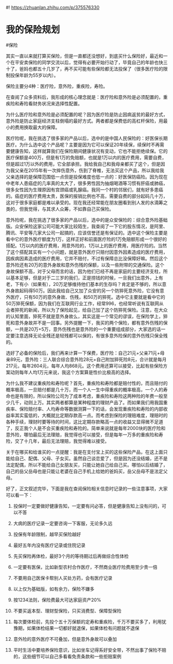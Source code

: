 #! https://zhuanlan.zhihu.com/p/375576330
# 我的保险规划

#保险

其实一直以来就打算买保险，但是一直都还没想好，到底买什么保险好，最近和一个在平安卖保险的同学交流以后，觉得有必要开始行动了，毕竟自己的年龄也快三十了，爸妈也都五十几岁了，再不买可能有些保险都无法投保了（很多医疗险的限制投保年龄为55岁以内）。

保险主要分4种：医疗险，意外险，重疾险，寿险。

在查阅了众多资料后，我形成的核心理念就是：医疗险和意外险是必须配置的，重疾险和寿险看财务状况来选择性配置。

为什么医疗险和意外险是必须配置的呢？因为医疗险是防止因病返贫的最好方式，意外险是防止家庭经济支柱倒塌的最好方式。两者都是保费低的高杠杆保险，用最小的费用换取最大的保障。

医疗险呢，我在挑选了很多家的产品以后，选中的是中国人民保险的：好医保长期医疗。为什么选中这个产品呢？主要是因为它可以保证20年续保，续保时不再需要健康告知，这样就算我们在保险期间健康状况有变动，它也不能拒绝续保。它的医疗保额是400万，但是有1万的免赔额，也就是1万以内的医疗费用，需要自费，但是超过1万以外的费用，它全部承担。我给我自己和我母亲都买了这个，但是因为我父亲在2015年有一次摔伤意外，伤到了脊椎，无法买这个产品，所以我给我父亲选择的是保障范围低一点但是投保难度也低一点的：好医保防癌险。因为现在中老年人患癌症的几率真的太大了，很多男性因为抽烟喝酒等习惯有肝癌或肺癌，很多女性因为生理原因有宫颈癌或乳腺癌。我同一个村的邻居们，就有好多患癌的。癌症的医疗费用太贵，医保的报销比例也不高，需要自费的部分起码几十万，这对于很多家庭都是难以承受的。现在我还经常能在朋友圈看到别人发的水滴筹之类的，但我觉得，与其求人众筹，不如靠自己买保险。

意外险呢，我在挑选了很多家的产品以后，选中的是众安保险的：综合意外险基础版。众安保险这家公司可能大家比较陌生，我查阅了一下它的股东情况，是阿里、腾讯、平安等几家大公司一起搞的，应该信誉还是有保证的。选中这个保险主要是看中它的意外医疗额度为1万，这样正好和前面医疗险的1万免赔额形成一个很好的搭配。1万以内的医疗费用，用意外险的，1万以上的医疗费用，用医疗险的。当然了这个搭配其实有一个小问题，就是意外医疗只赔付因意外因素造成的医疗费用，因疾病因素造成的医疗费用，它并不赔付，不过有保障总比没保障好嘛。然后这个意外险还有20万的意外身故和意外伤残的保额，以及一些附带的交通保险。这个身故保额不高，对于父母而言的话，因为他们已经不再是家庭的主要经济支柱，所以基本足够，但是对于二三岁的我们，正是捞钱的时候，一旦我们出意外，上有老，下有小（如果有），20万足够维持他们基本的生存吗？肯定是不够的，所以意外身故起码得50万。因此我给自己又加了众安的另一个防猝死意外险，它没有意外医疗，只有50万的意外身故、伤残，和50万的猝死。选中它主要就是看中它的50万猝死保额，因为我们在互联网行业工作，经常996，也经常听说有互联网从业者猝死的新闻，所以为了保险起见，给自己加了这个防猝死保险。注意，在大众的认知里面，猝死不就是意外身故么，其实这是一个常见的谬误，在保险学上，猝死和意外身故并不是一回事。另外提醒一下，我买的两个保险，都有意外伤残的保额，一共是20万+5万，意外伤残也是意外险的一个重要组成部分，大家选的话一定要注意选择无论全残还是轻残都可以保的，有很多意外险保的意外伤残只保全残的。

选好了必备的保险后，我们再来计算一下保费，医疗险：自己21元+父亲71元+母亲89元，意外险：三人联合综合意外险28元+自己附加猝死险8元，合计就是每月217元，每年2604元，每年人均868元。这个费用还算可以接受，比起有些保险方案动则每年人均1万元来说，我这个方案算是性价比极高的选择。

为什么我不建议重疾险和寿险呢？首先，重疾险和寿险都是赔付性的，而且赔付的概率极高，一旦赔付都是几十万，而一个人一生中得重疾的概率极高，一个人的寿命也是有限的，所以保险公司为了成本考虑，重疾险和寿险这两种险的年费一般至少几千，动则上万。其实两者都算是某种程度的理财产品了。而如果我们用我国重疾率、保险赔付率、人均寿命等数据测算一下的话，会发现重疾险和寿险的内部收益率其实蛮低的，大概就比定期存款高一点。而考虑到保险的理赔难度，理赔时的各种手续，理财时要等待的时间，这比定期存款略高一点的收益又显得微不足道了，反正我个人是不会买重疾险和寿险的。简单来说就是每年2000块的医疗险和意外险，哪怕最后无法理赔，我觉得也可以接受，但是每年一万多的重疾险和寿险，交了十几年，最后无法理赔，我觉得难以接受。

关于在哪买和给谁买的一点提醒：我是在支付宝上买的这些保险产品，在这上面只能给自己、配偶、父母、子女买。虽然自己谈恋爱了，但是因为还没结婚，还不是法定配偶，所以不能给自己女朋友买，只能让她自己给自己买。哪怕以后结婚了，自己的岳父岳母也是只能让老婆在自己手机上给她的爸妈买，岳父岳母不是法定父母。

好了，正文叙述完毕，下面是我在查阅保险相关信息时记录的一些注意事项，大家可以看一下：

1. 投保时一定要做好健康告知，一定要有问必答，但是健康告知上没有问的，可以不答

2. 大病的医疗记录一定要咨询一下客服，无论多久远

3. 投保有年龄限制，越早买保险越好

4. 最好五年内没有医疗记录或住院记录

5. 先买保险再体检，最好3个月的等待期过后再做综合性体检

6. 一定要有医保，比如新型农村合作医疗，不然商业医疗险费用至少贵一倍

7. 不要用自己医保卡帮别人买处方药，会有医疗记录

8. 以上仅为基础版，如有余力，保险不嫌多

9. 按1234法则，保险费最大可达家庭资产20%

10. 不要买返本型、理财型保险，只买消费型、保障型保险

11. 每次要体检前，先投个五十万保额的定寿和重疾险，千万不要买多了，利用犹豫期，如果体检结果一切都好就退保，如果体检有问题就不退保

12. 意外险的意外医疗不可叠加，但是意外身故可以叠加

13. 平时生活中要培养保险意识，比如坐车记得系好安全带，不然出事了保险不赔的，这些细节可以自己多看看免责条款和一些拒赔案例